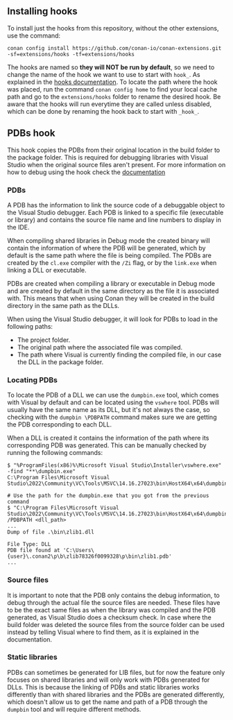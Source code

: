 ## Installing hooks

To install just the hooks from this repository, without the other extensions, use the command:

`conan config install https://github.com/conan-io/conan-extensions.git -sf=extensions/hooks -tf=extensions/hooks`

The hooks are named so **they will NOT be run by default**, so we need to change the name of the hook
we want to use to start with `hook_`. As explained in the
[hooks documentation](https://docs.conan.io/2/reference/extensions/hooks.html).
To locate the path where the hook was placed, run the command `conan config home` to find
your local cache path and go to the `extensions/hooks` folder to rename the desired hook. Be aware that
the hooks will run everytime they are called unless disabled, which can be done by renaming the hook back to start with `_hook_`.

## PDBs hook
This hook copies the PDBs from their original location in the build folder to the package folder.
This is required for debugging libraries with Visual Studio when the original source files aren't present.
For more information on how to debug using the hook check the [documentation](https://docs.conan.io/2/examples/dev_flow/debug/debugging_visual.html)

### PDBs

A PDB has the information to link the source code of a debuggable object to the Visual Studio debugger. Each PDB is linked to a
specific file (executable or library) and contains the source file name and line numbers to display in the IDE.

When compiling shared libraries in Debug mode the created binary will contain the information of where the PDB will be
generated, which by default is the same path where the file is being compiled. The PDBs are created by the `cl.exe`
compiler with the `/Zi` flag, or by the `link.exe` when linking a DLL or executable.

PDBs are created when compiling a library or executable in Debug mode and are created by default in the same directory
as the file it is associated with. This means that when using Conan they will be created in the build directory in the
same path as the DLLs.

When using the Visual Studio debugger, it will look for PDBs to load in the following paths:

- The project folder.
- The original path where the associated file was compiled.
- The path where Visual is currently finding the compiled file, in our case the DLL in the package folder.

### Locating PDBs

To locate the PDB of a DLL we can use the `dumpbin.exe` tool, which comes with Visual by default and can be located
using the `vswhere` tool. PDBs will usually have the same name as its DLL, but it's not always the case, so checking
with the `dumpbin \PDBPATH` command makes sure we are getting the PDB corresponding to each DLL.

When a DLL is created it contains the information of the path where its corresponding PDB was generated. This can be
manually checked by running the following commands:
```
$ "%ProgramFiles(x86)%\Microsoft Visual Studio\Installer\vswhere.exe" -find "**\dumpbin.exe"
C:\Program Files\Microsoft Visual Studio\2022\Community\VC\Tools\MSVC\14.16.27023\bin\HostX64\x64\dumpbin.exe

# Use the path for the dumpbin.exe that you got from the previous command
$ "C:\Program Files\Microsoft Visual Studio\2022\Community\VC\Tools\MSVC\14.16.27023\bin\HostX64\x64\dumpbin.exe" /PDBPATH <dll_path>
...
Dump of file .\bin\zlib1.dll

File Type: DLL
PDB file found at 'C:\Users\{user}\.conan2\p\b\zlib78326f0099328\p\bin\zlib1.pdb'
...
```

### Source files

It is important to note that the PDB only contains the debug information, to debug through the actual file the source 
files are needed. These files have to be the exact same files as when the library was compiled and the PDB generated, 
as Visual Studio does a checksum check. In case where the build folder was deleted the source files from the source
folder can be used instead by telling Visual where to find them, as it is explained in the documentation.

### Static libraries

PDBs can sometimes be generated for LIB files, but for now the feature only focuses on shared libraries and
will only work with PDBs generated for DLLs. This is because the linking of PDBs and static libraries works differently
than with shared libraries and the PDBs are generated differently, which doesn't allow us to get the name and path
of a PDB through the `dumpbin` tool and will require different methods.
